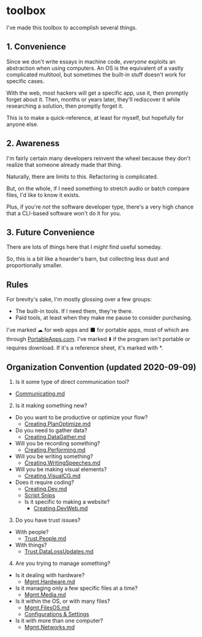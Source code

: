 # toolbox

I've made this toolbox to accomplish several things. 

## 1. Convenience

Since we don't write essays in machine code, _everyone_ exploits an abstraction when using computers. An OS is the equivalent of a vastly complicated multitool, but sometimes the built-in stuff doesn't work for specific cases.

With the web, most hackers will get a specific app, use it, then promptly forget about it. Then, months or years later, they'll rediscover it while researching a solution, then promptly forget it.

This is to make a quick-reference, at least for myself, but hopefully for anyone else.

## 2. Awareness

I'm fairly certain many developers reinvent the wheel because they don't realize that someone already made that thing.

Naturally, there are limits to this. Refactoring is complicated.

But, on the whole, if I need something to stretch audio or batch compare files, I'd like to know it exists.

Plus, if you're _not_ the software developer type, there's a very high chance that a CLI-based software won't do it for you.

## 3. Future Convenience

There are lots of things here that I _might_ find useful someday.

So, this is a bit like a hoarder's barn, but collecting less dust and proportionally smaller.

## Rules

For brevity's sake, I'm mostly glossing over a few groups:
* The built-in tools. If I need them, they're there.
* Paid tools, at least when they make me pause to consider purchasing.

I've marked ☁ for web apps and ⬛ for portable apps, most of which are through [PortableApps.com](https://portableapps.com/). I've marked ⬇️ if the program isn't portable or requires download. If it's a reference sheet, it's marked with *.

## Organization Convention (updated 2020-09-09)

1. Is it some type of direct communication tool?
  * [Communicating.md](https://github.com/PhilosAccounting/toolbox/blob/master/Communicating.md)

2. Is it making something new?
  * Do you want to be productive or optimize your flow?
    * [Creating.PlanOptimize.md](https://github.com/PhilosAccounting/toolbox/blob/master/Creating.PlanOptimize.md)
  * Do you need to gather data?
    * [Creating.DataGather.md](https://github.com/PhilosAccounting/toolbox/blob/master/Creating.DataGather.md)
  * Will you be recording something?
    * [Creating.Performing.md](https://github.com/PhilosAccounting/toolbox/blob/master/Creating.Performing.md)
  * Will you be writing something?
    * [Creating.WritingSpeeches.md](https://github.com/PhilosAccounting/toolbox/blob/master/Creating.WritingSpeeches.md)
  * Will you be making visual elements?
    * [Creating.VisualCG.md](https://github.com/PhilosAccounting/toolbox/blob/master/Creating.VisualCG.md)
  * Does it require coding?
    * [Creating.Dev.md](https://github.com/PhilosAccounting/toolbox/blob/master/Creating.Dev.md)
    * [Script Snips](https://github.com/PhilosAccounting/toolbox/tree/master/Script%20Snips)
    * Is it specific to making a website?
      * [Creating.DevWeb.md](https://github.com/PhilosAccounting/toolbox/blob/master/Creating.DevWeb.md)


3. Do you have trust issues?
  * With people?
    * [Trust.People.md](https://github.com/PhilosAccounting/toolbox/blob/master/Trust.People.md)
  * With things?
    * [Trust.DataLossUpdates.md](https://github.com/PhilosAccounting/toolbox/blob/master/Trust.DataLossUpdates.md)

4. Are you trying to manage something?
  * Is it dealing with hardware?
    * [Mgmt.Hardware.md](https://github.com/PhilosAccounting/toolbox/blob/master/Mgmt.Hardware.md)
  * Is it managing only a few specific files at a time?
    * [Mgmt.Media.md](https://github.com/PhilosAccounting/toolbox/blob/master/Mgmt.Media.md)
  * Is it within the OS, or with many files?
    * [Mgmt.FilesOS.md](https://github.com/PhilosAccounting/toolbox/blob/master/Mgmt.FilesOS.md)
    * [Configurations & Settings](https://github.com/PhilosAccounting/toolbox/tree/master/Configurations%20%26%20Settings)
  * Is it with more than one computer?
    * [Mgmt.Networks.md](https://github.com/PhilosAccounting/toolbox/blob/master/Mgmt.Networks.md)
